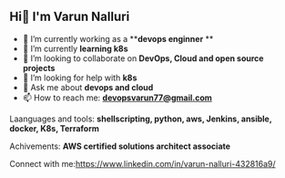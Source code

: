 ## Hi👋 I'm Varun Nalluri 


- 🔭 I’m currently working as a ****devops enginner** **
- 🌱 I’m currently **learning k8s**
- 👯 I’m looking to collaborate on **DevOps, Cloud and open source projects**
- 🤔 I’m looking for help with **k8s**  
- 💬 Ask me about **devops and cloud**
- 📫 How to reach me: **devopsvarun77@gmail.com**

Laanguages and tools: **shellscripting, python, aws, Jenkins, ansible, docker, K8s, Terraform** 

Achivements: **AWS certified solutions architect associate**

Connect with me:https://www.linkedin.com/in/varun-nalluri-432816a9/
